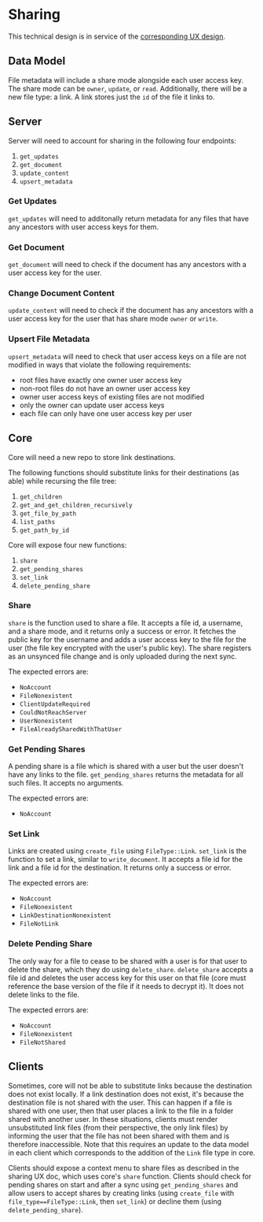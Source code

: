 # Sharing
This technical design is in service of the [corresponding UX
design](../design-ux/sharing.md).

## Data Model
File metadata will include a share mode alongside each user access key. The
share mode can be `owner`, `update`, or `read`. Additionally, there will be a
new file type: a link. A link stores just the `id` of the file it links to.

## Server
Server will need to account for sharing in the following four endpoints:
1. `get_updates`
2. `get_document`
3. `update_content`
4. `upsert_metadata`

### Get Updates
`get_updates` will need to additonally return metadata for any files that have
any ancestors with user access keys for them.

### Get Document
`get_document` will need to check if the document has any ancestors with a user
access key for the user.

### Change Document Content
`update_content` will need to check if the document has any ancestors with a
user access key for the user that has share mode `owner` or `write`.

### Upsert File Metadata
`upsert_metadata` will need to check that user access keys on a file are not
modified in ways that violate the following requirements:
* root files have exactly one owner user access key
* non-root files do not have an owner user access key
* owner user access keys of existing files are not modified
* only the owner can update user access keys
* each file can only have one user access key per user

## Core
Core will need a new repo to store link destinations.

The following functions should substitute links for their destinations (as able)
while recursing the file tree:
1. `get_children`
2. `get_and_get_children_recursively`
3. `get_file_by_path`
4. `list_paths`
5. `get_path_by_id`

Core will expose four new functions:
1. `share`
2. `get_pending_shares`
3. `set_link`
4. `delete_pending_share`

### Share
`share` is the function used to share a file. It accepts a file id, a username,
and a share mode, and it returns only a success or error. It fetches the public
key for the username and adds a user access key to the file for the user (the
file key encrypted with the user's public key). The share registers as an
unsynced file change and is only uploaded during the next sync.

The expected errors are:
* `NoAccount`
* `FileNonexistent`
* `ClientUpdateRequired`
* `CouldNotReachServer`
* `UserNonexistent`
* `FileAlreadySharedWithThatUser`

### Get Pending Shares
A pending share is a file which is shared with a user but the user doesn't have
any links to the file. `get_pending_shares` returns the metadata for all such
files. It accepts no arguments.

The expected errors are:
* `NoAccount`

### Set Link
Links are created using `create_file` using `FileType::Link`. `set_link` is the
function to set a link, similar to `write_document`. It accepts a file id for
the link and a file id for the destination. It returns only a success or error.

The expected errors are:
* `NoAccount`
* `FileNonexistent`
* `LinkDestinationNonexistent`
* `FileNotLink`

### Delete Pending Share
The only way for a file to cease to be shared with a user is for that user to
delete the share, which they do using `delete_share`. `delete_share` accepts a
file id and deletes the user access key for this user on that file (core must
reference the base version of the file if it needs to decrypt it). It does not
delete links to the file.

The expected errors are:
* `NoAccount`
* `FileNonexistent`
* `FileNotShared`

## Clients
Sometimes, core will not be able to substitute links because the destination
does not exist locally. If a link destination does not exist, it's because the
destination file is not shared with the user. This can happen if a file is
shared with one user, then that user places a link to the file in a folder
shared with another user. In these situations, clients must render unsubstituted
link files (from their perspective, the only link files) by informing the user
that the file has not been shared with them and is therefore inaccessible. Note
that this requires an update to the data model in each client which corresponds
to the addition of the `Link` file type in core.

Clients should expose a context menu to share files as described in the sharing
UX doc, which uses core's `share` function. Clients should check for pending
shares on start and after a sync using `get_pending_shares` and allow users to
accept shares by creating links (using `create_file` with
`file_type==FileType::Link`, then `set_link`) or decline them (using
`delete_pending_share`).
